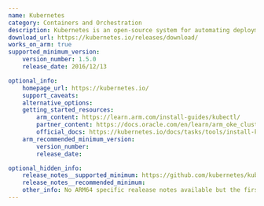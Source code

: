 ```yaml
---
name: Kubernetes
category: Containers and Orchestration
description: Kubernetes is an open-source system for automating deployment, scaling, and management of containerized applications.
download_url: https://kubernetes.io/releases/download/
works_on_arm: true
supported_minimum_version:
    version_number: 1.5.0
    release_date: 2016/12/13	

optional_info:
    homepage_url: https://kubernetes.io/
    support_caveats:
    alternative_options:
    getting_started_resources:
        arm_content: https://learn.arm.com/install-guides/kubectl/
        partner_content: https://docs.oracle.com/en/learn/arm_oke_cluster_oci/index.html
        official_docs: https://kubernetes.io/docs/tasks/tools/install-kubectl-linux/
    arm_recommended_minimum_version:
        version_number:
        release_date:

optional_hidden_info:
    release_notes__supported_minimum: https://github.com/kubernetes/kubernetes/blob/master/CHANGELOG/CHANGELOG-1.5.md#downloads-for-v150
    release_notes__recommended_minimum:
    other_info: No ARM64 specific realease notes available but the first binary for ARM64 was released from v1.5.0. Releases are officially supported up to 1 year post-release.
---
```

